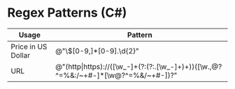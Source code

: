 # Regex Patterns (C#)

|Usage|Pattern|
|-----|-------|
|Price in US Dollar|@"\\$[0-9,]*[0-9]\.\d{2}"|
|URL|@"(http\|https)://([\w_-]+(?:(?:\.[\w_-]+)+))([\w.,@?^=%&:/\~+#-]*[\w@?^=%&/\~+#-])?"|

